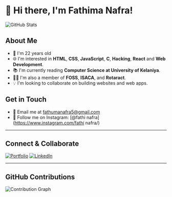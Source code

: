 # 👋 Hi there, I'm Fathima Nafra!

![GitHub Stats](https://github-readme-stats.vercel.app/api?username=yourusername&show_icons=true&theme=radical)

## About Me

- 🎂 I'm 22 years old
- 🌐 I'm interested in **HTML**, **CSS**, **JavaScript**, **C**, **Hacking**, **React** and **Web Development**.
- 📚 I'm currently reading **Computer Science at University of Kelaniya**.
- 🏃‍♂️ I'm also a member of **FOSS**, **ISACA**, and **Rotaract**.
- 💡 I'm looking to collaborate on building websites and web apps.
  
## Get in Touch

- 📧 Email me at [fathumanafra5@gmail.com](mailto:fathumanafra5@gmail.com)
- 📸 Follow me on Instagram: [@fathi nafra](https://www.instagram.com/fathi nafra/)


---





## Connect & Collaborate

[![Portfolio]()](your_portfolio_link)
[![LinkedIn](https://www.linkedin.com/in/fathuma-nafra-91499a2a5)](your_linkedin_link)



---

## GitHub Contributions

![Contribution Graph](https://activity-graph.herokuapp.com/graph?username=yourusername&theme=react-dark)

